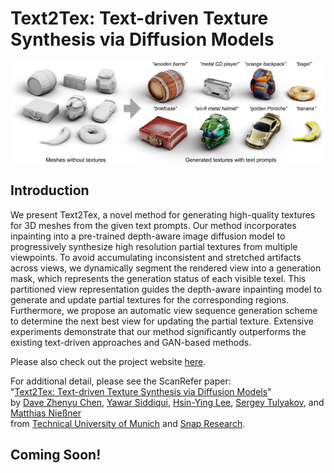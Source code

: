 # Text2Tex: Text-driven Texture Synthesis via Diffusion Models

<p align="center"><img src="docs/static/teaser/teaser.jpg" width="600px"/></p>

## Introduction

We present Text2Tex, a novel method for generating high-quality textures for 3D meshes from the given text prompts. Our method incorporates inpainting into a pre-trained depth-aware image diffusion model to progressively synthesize high resolution partial textures from multiple viewpoints. To avoid accumulating inconsistent and stretched artifacts across views, we dynamically segment the rendered view into a generation mask, which represents the generation status of each visible texel. This partitioned view representation guides the depth-aware inpainting model to generate and update partial textures for the corresponding regions. Furthermore, we propose an automatic view sequence generation scheme to determine the next best view for updating the partial texture. Extensive experiments demonstrate that our method significantly outperforms the existing text-driven approaches and GAN-based methods.

Please also check out the project website [here](https://daveredrum.github.io/Text2Tex/).

For additional detail, please see the ScanRefer paper:  
"[Text2Tex: Text-driven Texture Synthesis via Diffusion Models]()"  
by [Dave Zhenyu Chen](https://www.niessnerlab.org/members/zhenyu_chen/profile.html), [Yawar Siddiqui](https://niessnerlab.org/members/yawar_siddiqui/profile.html),
[Hsin-Ying Lee](https://research.snap.com/team/team-member.html#hsin-ying-lee),
[Sergey Tulyakov](https://research.snap.com/team/team-member.html#sergey-tulyakov), and [Matthias Nießner](https://www.niessnerlab.org/members/matthias_niessner/profile.html)  
from [Technical University of Munich](https://www.tum.de/en/) and [Snap Research](https://research.snap.com/).

## Coming Soon!